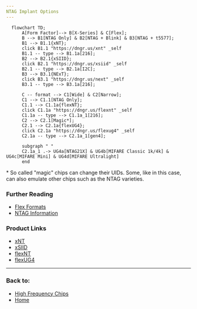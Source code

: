 ```yaml
---
NTAG Implant Options
---
```


```mermaid
  flowchart TD;
      A[Form Factor]--> B[X-Series] & C[Flex];
      B --> B1[NTAG Only] & B2[NTAG + Blink] & B3[NTAG + t5577];
      B1 --> B1.1{xNT};
      click B1.1 "https://dngr.us/xnt" _self
      B1.1 -- type --> B1.1a[216];
      B2 --> B2.1{xSIID};
      click B2.1 "https://dngr.us/xsiid" _self
      B2.1 -- type --> B2.1a[I2C];
      B3 --> B3.1{NExT};
      click B3.1 "https://dngr.us/next" _self
      B3.1 -- type --> B3.1a[216];

      C -- format --> C1[Wide] & C2[Narrow];
      C1 --> C1.1[NTAG Only];
      C1.1 --> C1.1a{flexNT};
      click C1.1a "https://dngr.us/flexnt" _self
      C1.1a -- type --> C1.1a_1[216];
      C2 --> C2.1[Magic*];
      C2.1 --> C2.1a{flexUG4};
      click C2.1a "https://dngr.us/flexug4" _self
      C2.1a -- type --> C2.1a_1[gen4];

      subgraph " "
      C2.1a_1 .-> UG4a[NTAG21X] & UG4b[MIFARE Classic 1k/4k] & UG4c[MIFARE Mini] & UG4d[MIFARE Ultralight]
      end
```

\* So called "magic" chips can change their UIDs. Some, like in this case, can also emulate other chips such as the NTAG varieties.

### Further Reading
- [Flex Formats](FLEX_FORMATS.md)
- [NTAG Information](NTAG.md)

### Product Links
- [xNT](https://dngr.us/xnt)
- [xSIID](https://dngr.us/xsiid)
- [flexNT](https://dngr.us/flexnt)
- [flexUG4](https://dngr.us/flexug4)
  
---
### Back to:
- [High Frequency Chips](HIGH_FREQUENCY_CHIPS.md)
- [Home](../README.md)
